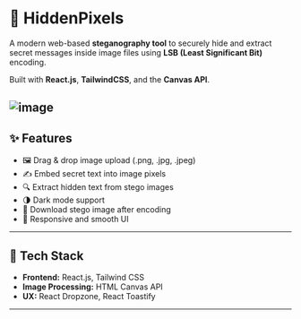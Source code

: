 
# 🔐 HiddenPixels

A modern web-based **steganography tool** to securely hide and extract secret messages inside image files using **LSB (Least Significant Bit)** encoding.

Built with **React.js**, **TailwindCSS**, and the **Canvas API**.

![image](https://github.com/user-attachments/assets/1ece08d6-6cbd-4ea3-86ef-7c304214e4b9)
---

## ✨ Features

- 🖼️ Drag & drop image upload (.png, .jpg, .jpeg)
- ✍️ Embed secret text into image pixels
- 🔍 Extract hidden text from stego images
- 🌗 Dark mode support
- 💾 Download stego image after encoding
- 📱 Responsive and smooth UI

---

## 🚀 Tech Stack

- **Frontend:** React.js, Tailwind CSS
- **Image Processing:** HTML Canvas API
- **UX:** React Dropzone, React Toastify

---


